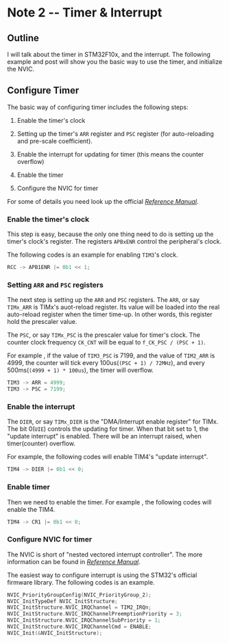 Note 2 -- Timer & Interrupt
===

## Outline

I will talk about the timer in STM32F10x, and the interrupt.
The following example and post will show you the basic way to use the timer, and initialize the NVIC.

## Configure Timer 

The basic way of configuring  timer includes the following steps:

1. Enable the timer's clock

1. Setting up the timer's `ARR` register and `PSC` register (for auto-reloading and pre-scale coefficient).

1. Enable the interrupt for updating for timer (this means the counter overflow)

1. Enable the timer

1. Configure the NVIC for timer

For some of details you need look up the official *[Reference Manual](http://www.st.com/resource/en/reference_manual/cd00171190.pdf)*.

### Enable the timer's clock

This step is easy, because the only one thing need to do is setting up the timer's clock's register.
The registers `APBxENR` control the peripheral's clock.

The following codes is an example for enabling `TIM3`'s clock.

```c
RCC -> APB1ENR |= 0b1 << 1;
```

### Setting `ARR` and `PSC` registers

The next step is setting up the `ARR` and `PSC` registers.
The `ARR`, or say `TIMx_ARR` is TIMx's auot-reload register.
Its value will be loaded into the real auto-reload register when the timer time-up.
In other words, this register hold the prescaler value.

The `PSC`, or say `TIMx_PSC` is the prescaler value for timer's clock.
The counter clock frequency `CK_CNT` will be equal to `f_CK_PSC / (PSC + 1)`.

For example , if the value of `TIM3_PSC` is 7199, and the value of `TIM2_ARR` is 4999,
the counter will tick every 100us(`(PSC + 1) / 72MHz`), and every 500ms(`(4999 + 1) * 100us`), the timer will overflow.

```c
TIM3 -> ARR = 4999;
TIM3 -> PSC = 7199;
```

### Enable the interrupt

The `DIER`, or say `TIMx_DIER` is the "DMA/Interrupt enable register" for TIMx.
The bit 0(`UIE`) controls the updating for timer.
When that bit set to 1, the "update interrupt" is enabled. There will be an interrupt raised, when timer(counter) overflow.

For example, the following codes will enable TIM4's "update interrupt".

```c
TIM4 -> DIER |= 0b1 << 0;
```

### Enable timer

Then we need to enable the timer.
For example , the following codes will enable the TIM4.

```c
TIM4 -> CR1 |= 0b1 << 0;
```


### Configure NVIC for timer 

The NVIC is short of "nested vectored interrupt controller". The more information can be found in *[Reference Manual](http://www.st.com/resource/en/reference_manual/cd00171190.pdf)*.

The easiest way to configure interrupt is using the STM32's official firmware library. 
The following codes is an example.

```c
NVIC_PriorityGroupConfig(NVIC_PriorityGroup_2);
NVIC_InitTypeDef NVIC_InitStructure;
NVIC_InitStructure.NVIC_IRQChannel = TIM2_IRQn;
NVIC_InitStructure.NVIC_IRQChannelPreemptionPriority = 3;
NVIC_InitStructure.NVIC_IRQChannelSubPriority = 1;
NVIC_InitStructure.NVIC_IRQChannelCmd = ENABLE;
NVIC_Init(&NVIC_InitStructure);
```

